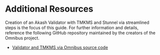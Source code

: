# Additional Resources

Creation of an Akash Validator with TMKMS and Stunnel via streamlined steps is the focus of this guide.  For further information and details, reference the following GitHub repository maintained by the creators of the Omnibus project.

* [Validator and TMKMS via Omnibus source code](https://github.com/akash-network/cosmos-omnibus/tree/09679171d513586b5e1a9aafe73db55ebdbf5098/\_examples/validator-and-tmkms)

